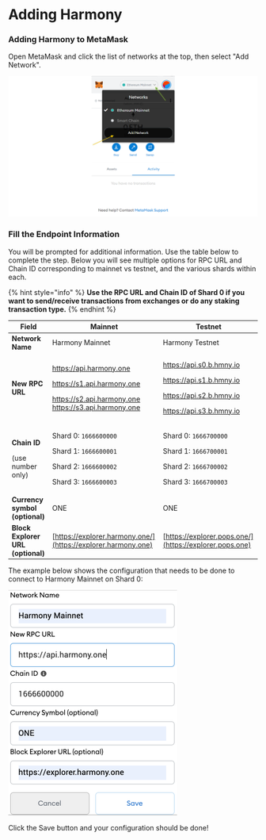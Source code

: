 # Adding Harmony

### Adding Harmony to MetaMask

Open MetaMask and click the list of networks at the top, then select "Add Network".

![](<../../../../.gitbook/assets/image (296).png>)

### Fill the Endpoint Information

You will be prompted for additional information. Use the table below to complete the step. Below you will see multiple options for RPC URL and Chain ID corresponding to mainnet vs testnet, and the various shards within each.

{% hint style="info" %}
**Use the RPC URL and Chain ID of Shard 0 if you want to send/receive transactions from exchanges or do any staking transaction type.**
{% endhint %}

| Field                                                    | Mainnet                                                                                                                                                      | Testnet                                                                                                                                                      |
| -------------------------------------------------------- | ------------------------------------------------------------------------------------------------------------------------------------------------------------ | ------------------------------------------------------------------------------------------------------------------------------------------------------------ |
| **Network Name**                                         | Harmony Mainnet                                                                                                                                              | Harmony Testnet                                                                                                                                              |
| **New RPC URL**                                          | <p>https://api.harmony.one</p><p>https://s1.api.harmony.one</p><p>https://s2.api.harmony.one<br>https://s3.api.harmony.one</p>                               | <p>https://api.s0.b.hmny.io</p><p>https://api.s1.b.hmny.io</p><p>https://api.s2.b.hmny.io</p><p>https://api.s3.b.hmny.io</p>                                 |
| <p><strong>Chain ID</strong></p><p>(use number only)</p> | <p>Shard 0: <code>1666600000</code></p><p>Shard 1: <code>1666600001</code></p><p>Shard 2: <code>1666600002</code></p><p>Shard 3: <code>1666600003</code></p> | <p>Shard 0: <code>1666700000</code></p><p>Shard 1: <code>1666700001</code></p><p>Shard 2: <code>1666700002</code></p><p>Shard 3: <code>1666700003</code></p> |
| **Currency symbol (optional)**                           | ONE                                                                                                                                                          | ONE                                                                                                                                                          |
| **Block Explorer URL (optional)**                        | [https://explorer.harmony.one/](https://explorer.harmony.one)                                                                                                | [https://explorer.pops.one/](https://explorer.pops.one)                                                                                                      |

The example below shows the configuration that needs to be done to connect to Harmony Mainnet on Shard 0:

![](<../../../../.gitbook/assets/image (294) (1) (2) (2) (1) (2) (2) (2) (2) (2) (2) (2) (2) (3) (3) (3) (1) (1) (3).png>)

Click the Save button and your configuration should be done!
